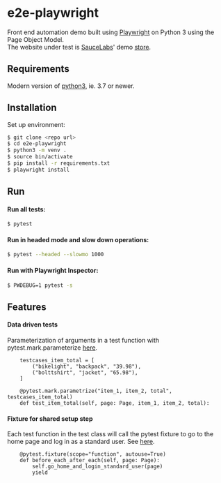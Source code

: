 # e2e-playwright
Front end automation demo built using [Playwright](https://playwright.dev/python/) on Python 3 using the Page Object Model.   
The website under test is [SauceLabs](https://saucelabs.com)' demo [store](https://www.saucedemo.com/).

## Requirements
Modern version of [python3](https://www.python.org/downloads/), ie. 3.7 or newer.

## Installation
Set up environment:
```sh
$ git clone <repo url>
$ cd e2e-playwright
$ python3 -m venv .
$ source bin/activate
$ pip install -r requirements.txt
$ playwright install
```

## Run
#### Run all tests:
```sh
$ pytest
```

#### Run in headed mode and slow down operations:
```sh
$ pytest --headed --slowmo 1000
```

#### Run with Playwright Inspector:
```sh
$ PWDEBUG=1 pytest -s
```

## Features
#### Data driven tests
Parameterization of arguments in a test function with 
pytest.mark.parameterize [here](https://github.com/richlee33/e2e-playwright/blob/180efd7e131e0f61d5be2dd22002d92255da0c01/tests/test_checkout_2.py#L21).
```shell script
    testcases_item_total = [
        ("bikelight", "backpack", "39.98"),
        ("bolttshirt", "jacket", "65.98"),
    ]

    @pytest.mark.parametrize("item_1, item_2, total", testcases_item_total)
    def test_item_total(self, page: Page, item_1, item_2, total):
```

#### Fixture for shared setup step
Each test function in the test class will call the pytest fixture to go to the
home page and log in as a standard user.  See [here](https://github.com/richlee33/e2e-playwright/blob/180efd7e131e0f61d5be2dd22002d92255da0c01/tests/test_cart.py#L10).
```shell script
    @pytest.fixture(scope="function", autouse=True)
    def before_each_after_each(self, page: Page):
        self.go_home_and_login_standard_user(page)
        yield
```
